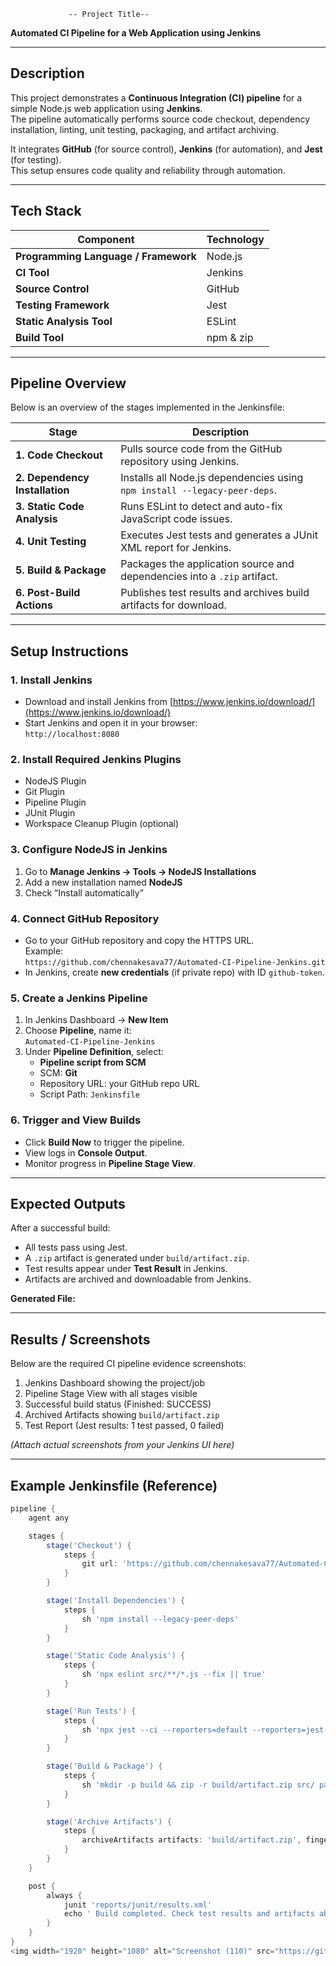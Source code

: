 

                 -- Project Title--
**Automated CI Pipeline for a Web Application using Jenkins**

---

##  Description
This project demonstrates a **Continuous Integration (CI) pipeline** for a simple Node.js web application using **Jenkins**.  
The pipeline automatically performs source code checkout, dependency installation, linting, unit testing, packaging, and artifact archiving.

It integrates **GitHub** (for source control), **Jenkins** (for automation), and **Jest** (for testing).  
This setup ensures code quality and reliability through automation.

---

##  Tech Stack
| Component | Technology |
|------------|-------------|
| **Programming Language / Framework** | Node.js |
| **CI Tool** | Jenkins |
| **Source Control** | GitHub |
| **Testing Framework** | Jest |
| **Static Analysis Tool** | ESLint |
| **Build Tool** | npm & zip |

---

##  Pipeline Overview
Below is an overview of the stages implemented in the Jenkinsfile:

| Stage | Description |
|--------|--------------|
| **1. Code Checkout** | Pulls source code from the GitHub repository using Jenkins. |
| **2. Dependency Installation** | Installs all Node.js dependencies using `npm install --legacy-peer-deps`. |
| **3. Static Code Analysis** | Runs ESLint to detect and auto-fix JavaScript code issues. |
| **4. Unit Testing** | Executes Jest tests and generates a JUnit XML report for Jenkins. |
| **5. Build & Package** | Packages the application source and dependencies into a `.zip` artifact. |
| **6. Post-Build Actions** | Publishes test results and archives build artifacts for download. |

---

##  Setup Instructions

### 1. Install Jenkins
- Download and install Jenkins from [https://www.jenkins.io/download/](https://www.jenkins.io/download/)
- Start Jenkins and open it in your browser:  
  `http://localhost:8080`

### 2. Install Required Jenkins Plugins
- NodeJS Plugin  
- Git Plugin  
- Pipeline Plugin  
- JUnit Plugin  
- Workspace Cleanup Plugin (optional)

### 3. Configure NodeJS in Jenkins
1. Go to **Manage Jenkins → Tools → NodeJS Installations**
2. Add a new installation named **NodeJS**
3. Check “Install automatically”

### 4. Connect GitHub Repository
- Go to your GitHub repository and copy the HTTPS URL.  
  Example:  
  `https://github.com/chennakesava77/Automated-CI-Pipeline-Jenkins.git`
- In Jenkins, create **new credentials** (if private repo) with ID `github-token`.

### 5. Create a Jenkins Pipeline
1. In Jenkins Dashboard → **New Item**
2. Choose **Pipeline**, name it:  
   `Automated-CI-Pipeline-Jenkins`
3. Under **Pipeline Definition**, select:
   - **Pipeline script from SCM**
   - SCM: **Git**
   - Repository URL: your GitHub repo URL
   - Script Path: `Jenkinsfile`

### 6. Trigger and View Builds
- Click **Build Now** to trigger the pipeline.
- View logs in **Console Output**.
- Monitor progress in **Pipeline Stage View**.

---

##  Expected Outputs
After a successful build:
- All tests pass using Jest.
-  A `.zip` artifact is generated under `build/artifact.zip`.
-  Test results appear under **Test Result** in Jenkins.
-  Artifacts are archived and downloadable from Jenkins.

**Generated File:**  

---

##  Results / Screenshots
Below are the required CI pipeline evidence screenshots:

1.  Jenkins Dashboard showing the project/job  
2.  Pipeline Stage View with all stages visible  
3.  Successful build status (Finished: SUCCESS)  
4.  Archived Artifacts showing `build/artifact.zip`  
5.  Test Report (Jest results: 1 test passed, 0 failed)

*(Attach actual screenshots from your Jenkins UI here)*

---

##  Example Jenkinsfile (Reference)

```groovy
pipeline {
    agent any

    stages {
        stage('Checkout') {
            steps {
                git url: 'https://github.com/chennakesava77/Automated-CI-Pipeline-Jenkins.git', branch: 'main', credentialsId: 'github-token'
            }
        }

        stage('Install Dependencies') {
            steps {
                sh 'npm install --legacy-peer-deps'
            }
        }

        stage('Static Code Analysis') {
            steps {
                sh 'npx eslint src/**/*.js --fix || true'
            }
        }

        stage('Run Tests') {
            steps {
                sh 'npx jest --ci --reporters=default --reporters=jest-junit'
            }
        }

        stage('Build & Package') {
            steps {
                sh 'mkdir -p build && zip -r build/artifact.zip src/ package.json'
            }
        }

        stage('Archive Artifacts') {
            steps {
                archiveArtifacts artifacts: 'build/artifact.zip', fingerprint: true
            }
        }
    }

    post {
        always {
            junit 'reports/junit/results.xml'
            echo ' Build completed. Check test results and artifacts above.'
        }
    }
}
<img width="1920" height="1080" alt="Screenshot (110)" src="https://github.com/user-attachments/assets/3b5ad637-ba9e-4122-8105-203c843a614b" />


